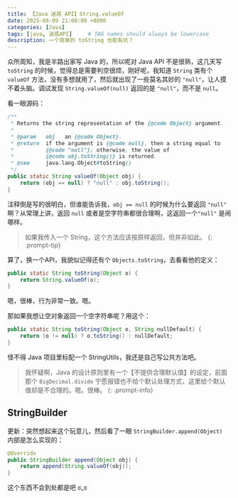 ```yaml
---
title: 【Java 迷惑 API】String.valueOf
date: 2025-08-09 21:00:00 +0800
categories: [Java]
tags: [java, 迷惑API]     # TAG names should always be lowercase
description: 一个简单的 toString 也能有坑？
---
```


众所周知，我是半路出家写 Java 的，所以呢对 Java API 不是很熟，这几天写 `toString` 的时候，觉得总是需要判空很烦，刚好呢，我知道 `String` 类有个 `valueOf` 方法，没有多想就用了，然后就出现了一些莫名其妙的 `"null"`，让人摸不着头脑。调试发现 `String.valueOf(null)` 返回的是 `"null"`，而不是 `null`。

看一眼源码：
```java
/**
 * Returns the string representation of the {@code Object} argument.
 *
 * @param   obj   an {@code Object}.
 * @return  if the argument is {@code null}, then a string equal to
 *          {@code "null"}; otherwise, the value of
 *          {@code obj.toString()} is returned.
 * @see     java.lang.Object#toString()
 */
public static String valueOf(Object obj) {
    return (obj == null) ? "null" : obj.toString();
}
```
注释倒是写的很明白，但谁能告诉我，`obj == null` 的时候为什么要返回 `"null"` 啊？从常理上讲，返回 `null` 或者是空字符串都很合理啊，这返回一个`"null"` 是闹哪样。

> 如果我传入一个 String，这个方法应该按原样返回，但并非如此。
{: .prompt-tip}

算了，换一个API，我貌似记得还有个 `Objects.toString`，去看看他的定义：

```java
public static String toString(Object o) {
    return String.valueOf(o);
}
```

嗯，很棒，行为非常一致。嗯。


那如果我想让空对象返回一个空字符串呢？用这个：

```java
public static String toString(Object o, String nullDefault) {
    return (o != null) ? o.toString() : nullDefault;
}
```

怪不得 Java 项目里标配一个 StringUtils，我还是自己写公共方法吧。

>我怀疑啊，Java 的设计原则里有一个【不提供合理默认值】的设定，前面那个 `BigDecimal.divide` 宁愿报错也不给个默认处理方式，这里给个默认值却是不合理的。嗯。很棒。
{: .prompt-info}

## StringBuilder

更新：突然想起来这个玩意儿，然后看了一眼 `StringBuilder.append(Object) ` 内部是怎么实现的：
```java
@Override
public StringBuilder append(Object obj) {
    return append(String.valueOf(obj));
}
```
这个东西不会到处都是吧 ಠ_ಠ